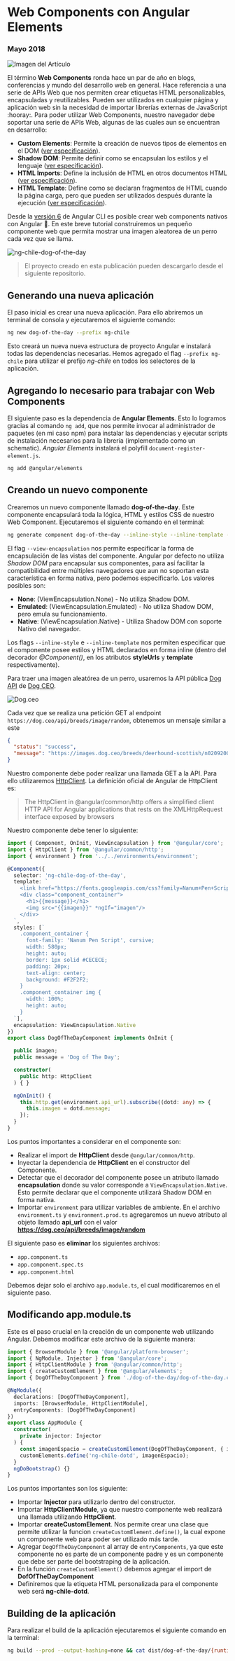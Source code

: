 # Web Components con Angular Elements
### Mayo 2018

![Imagen del Artículo](http://nicoavila.s3.amazonaws.com/articulos/08_01webcomponents-angular-elements.jpg)

El término **Web Components** ronda hace un par de año en blogs, conferencias y mundo del desarrollo web en general. Hace referencia a una serie de APIs Web que nos permiten crear etiquetas HTML personalizables, encapsuladas y reutilizables. Pueden ser utilizados en cualquier página y aplicación web sin la necesidad de importar librerías externas de JavaScript :hooray:. Para poder utilizar Web Components, nuestro navegador debe soportar una serie de APIs Web, algunas de las cuales aun se encuentran en desarrollo:

* **Custom Elements**: Permite la creación de nuevos tipos de elementos en el DOM ([ver especificación](https://w3c.github.io/webcomponents/spec/custom/)).
* **Shadow DOM**: Permite definir como se encapsulan los estilos y el lenguaje ([ver especificación](https://w3c.github.io/webcomponents/spec/shadow/)).
* **HTML Imports**: Define la inclusión de HTML en otros documentos HTML ([ver especificación](https://w3c.github.io/webcomponents/spec/imports/)).
* **HTML Template**: Define como se declaran fragmentos de HTML cuando la página carga, pero que pueden ser utilizados después durante la ejecución ([ver especificación](https://html.spec.whatwg.org/multipage/scripting.html#the-template-element/)).

Desde la [versión 6](https://html.spec.whatwg.org/multipage/scripting.html#the-template-element/) de Angular CLI es posible crear web components nativos con Angular :eyes:. En este breve tutorial construiremos un pequeño componente web que permita mostrar una imagen aleatorea de un perro cada vez que se llama.

![ng-chile-dog-of-the-day](http://nicoavila.s3.amazonaws.com/articulos/08_02a-construir.jpg)

> El proyecto creado en esta publicación pueden descargarlo desde el siguiente repositorio.

## Generando una nueva aplicación
El paso inicial es crear una nueva aplicación. Para ello abriremos un terminal de consola y ejecutaremos el siguiente comando:

```bash
ng new dog-of-the-day --prefix ng-chile
```
Esto creará un nueva nueva estructura de proyecto Angular e instalará todas las dependencias necesarias. Hemos agregado el flag ```--prefix ng-chile``` para utilizar el prefijo *ng-chile* en todos los selectores de la aplicación.

## Agregando lo necesario para trabajar con Web Components
El siguiente paso es la dependencia de **Angular Elements**. Esto lo logramos gracias al comando ```ng add```, que nos permite invocar al administrador de paquetes (en mi caso npm) para instalar las dependencias y ejecutar scripts de instalación necesarios para la librería (implementado como un schematic). *Angular Elements* instalará el polyfill ```document-register-element.js```.

```bash
ng add @angular/elements
```

## Creando un nuevo componente
Crearemos un nuevo componente llamado **dog-of-the-day**. Este componente encapsulará toda la lógica, HTML y estilos CSS de nuestro Web Component. Ejecutaremos el siguiente comando en el terminal:

```bash
ng generate component dog-of-the-day --inline-style --inline-template --view-encapsulation Native
```

El flag ```--view-encapsulation``` nos permite especificar la forma de encapsulación de las vistas del componente. Angular por defecto no utiliza *Shadow DOM* para encapsular sus componentes, para así facilitar la compatibilidad entre múltiples navegadores que aun no soportan esta característica en forma nativa, pero podemos especificarlo. Los valores posibles son:

* **None**: (ViewEncapsulation.None) - No utiliza Shadow DOM.
* **Emulated**: (ViewEncapsulation.Emulated) - No utiliza Shadow DOM, pero emula su funcionamiento.
* **Native**: (ViewEncapsulation.Native) - Utiliza Shadow DOM con soporte Nativo del navegador.

Los flags ```--inline-style``` e ```--inline-template``` nos permiten especificar que el componente posee estilos y HTML declarados en forma inline (dentro del decorador *@Component()*, en los atributos **styleUrls** y **template** respectivamente).

Para traer una imagen aleatórea de un perro, usaremos la API pública [Dog API](https://dog.ceo/dog-api/) de [Dog CEO](https://twitter.com/dog__CEO). 

![Dog.ceo](http://nicoavila.s3.amazonaws.com/articulos/08_03dog-api.jpg)

Cada vez que se realiza una petición GET al endpoint ```https://dog.ceo/api/breeds/image/random```, obtenemos un mensaje similar a este

```json
{
  "status": "success",
  "message": "https://images.dog.ceo/breeds/deerhound-scottish/n02092002_3400.jpg"
}
```

Nuestro componente debe poder realizar una llamada GET a la API. Para ello utilizaremos [HttpClient](https://angular.io/guide/http). La definición oficial de Angular de HttpClient es:

> The HttpClient in @angular/common/http offers a simplified client HTTP API for Angular applications that rests on the XMLHttpRequest interface exposed by browsers

Nuestro componente debe tener lo siguiente:

```typescript
import { Component, OnInit, ViewEncapsulation } from '@angular/core';
import { HttpClient } from '@angular/common/http';
import { environment } from '../../environments/environment';

@Component({
  selector: 'ng-chile-dog-of-the-day',
  template: `
    <link href="https://fonts.googleapis.com/css?family=Nanum+Pen+Script" rel="stylesheet">
    <div class="component_container">
      <h1>{{message}}</h1>
      <img src="{{imagen}}" *ngIf="imagen"/>
    </div>
  `,
  styles: [`
    .component_container {
      font-family: 'Nanum Pen Script', cursive;
      width: 580px;
      height: auto;
      border: 1px solid #CECECE;
      padding: 20px;
      text-align: center;
      background: #F2F2F2;
    }
    .component_container img {
      width: 100%;
      height: auto;
    }
  `],
  encapsulation: ViewEncapsulation.Native
})
export class DogOfTheDayComponent implements OnInit {

  public imagen;
  public message = 'Dog of The Day';

  constructor(
    public http: HttpClient
  ) { }

  ngOnInit() {
    this.http.get(environment.api_url).subscribe((dotd: any) => {
      this.imagen = dotd.message;
    });
  }
}
```

Los puntos importantes a considerar en el componente son:

* Realizar el import de **HttpClient** desde ```@angular/common/http```.
* Inyectar la dependencia de **HttpClient** en el constructor del Componente.
* Detectar que el decorador del componente posee un atributo llamado **encapsulation** donde su valor corresponde a ```ViewEncapsulation.Native```. Esto permite declarar que el componente utilizará Shadow DOM en forma nativa.
* Importar ```environment``` para utilizar variables de ambiente. En el archivo ```environment.ts``` y ```environment.prod.ts``` agregaremos un nuevo atributo al objeto llamado **api_url** con el valor **https://dog.ceo/api/breeds/image/random**

El siguiente paso es **eliminar** los siguientes archivos:

* ```app.component.ts```
* ```app.component.spec.ts```
* ```app.component.html```

Debemos dejar solo el archivo ```app.module.ts```, el cual modificaremos en el siguiente paso.

## Modificando app.module.ts
Este es el paso crucial en la creación de un componente web utilizando Angular. Debemos modificar este archivo de la siguiente manera:

```typescript
import { BrowserModule } from '@angular/platform-browser';
import { NgModule, Injector } from '@angular/core';
import { HttpClientModule } from '@angular/common/http';
import { createCustomElement } from '@angular/elements';
import { DogOfTheDayComponent } from './dog-of-the-day/dog-of-the-day.component';

@NgModule({
  declarations: [DogOfTheDayComponent],
  imports: [BrowserModule, HttpClientModule],
  entryComponents: [DogOfTheDayComponent]
})
export class AppModule {
  constructor(
    private injector: Injector
  ) {
    const imagenEspacio = createCustomElement(DogOfTheDayComponent, { injector });
    customElements.define('ng-chile-dotd', imagenEspacio);
  }
  ngDoBootstrap() {}
}
```

Los puntos importantes son los siguiente:

* Importar **Injector** para utilizarlo dentro del constructor.
* Importar **HttpClientModule**, ya que nuestro componente web realizará una llamada utilizando **HttpClient**.
* Importar **createCustomElement**. Nos permite crear una clase que permite utilizar la funcion ```createCustomElement.define()```, la cual expone un componente web para poder ser utilizado más tarde.
* Agregar ```DogOfTheDayComponent``` al array de ```entryComponents```, ya que este componente no es parte de un componente padre y es un componente que debe ser parte del bootstraping de la aplicación.
* En la función ```createCustomElement()``` debemos agregar el import de **DofOfTheDayComponent**
* Definiremos que la etiqueta HTML personalizada para el componente web será **ng-chile-dotd**.

## Building de la aplicación
Para realizar el build de la aplicación ejecutaremos el siguiente comando en la terminal:

```bash
ng build --prod --output-hashing=none && cat dist/dog-of-the-day/{runtime,polyfills,scripts,main}.js | gzip > elements.js.gz
```

